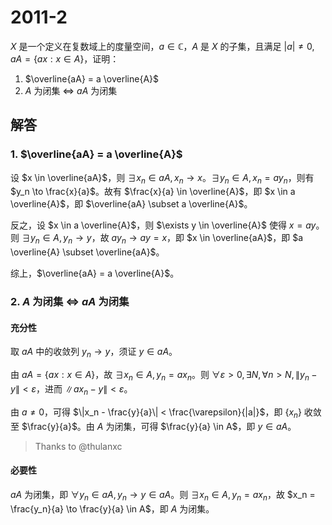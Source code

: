 # 2011-2

$X$ 是一个定义在复数域上的度量空间，$a \in \mathbb{C}$，$A$ 是 $X$ 的子集，且满足 $|a| \neq 0, aA = \{ax: x \in A\}$，证明：

1. $\overline{aA} = a \overline{A}$
2. $A$ 为闭集 $\iff$ $aA$ 为闭集

## 解答

### 1. $\overline{aA} = a \overline{A}$

设 $x \in \overline{aA}$，则 $\exists x_n \in aA, x_n \to x$。$\exists y_n \in A, x_n = a y_n$，则有 $y_n \to \frac{x}{a}$。故有 $\frac{x}{a} \in \overline{A}$，即 $x \in a \overline{A}$，即 $\overline{aA} \subset a \overline{A}$。

反之，设 $x \in a \overline{A}$，则 $\exists y \in \overline{A}$ 使得 $x = a y$。则 $\exists y_n \in A, y_n \to y$，故 $a y_n \to a y = x$，即 $x \in \overline{aA}$，即 $a \overline{A} \subset \overline{aA}$。

综上，$\overline{aA} = a \overline{A}$。

### 2. $A$ 为闭集 $\iff$ $aA$ 为闭集

#### 充分性

取 $aA$ 中的收敛列 $y_n \to y$，须证 $y \in aA$。

由 $aA = \{ax: x \in A\}$，故 $\exists x_n \in A, y_n = a x_n$。则 $\forall \varepsilon > 0, \exists N, \forall n > N, \|y_n - y\| < \varepsilon$，进而 $\|a x_n - y\| < \varepsilon$。

由 $a \neq 0$，可得 $\|x_n - \frac{y}{a}\| < \frac{\varepsilon}{|a|}$，即 $\{x_n\}$ 收敛至 $\frac{y}{a}$。由 $A$ 为闭集，可得 $\frac{y}{a} \in A$，即 $y \in aA$。

> Thanks to @thulanxc

#### 必要性

$aA$ 为闭集，即 $\forall y_n \in aA, y_n \to y \in aA$。则 $\exists x_n \in A, y_n = a x_n$，故 $x_n = \frac{y_n}{a} \to \frac{y}{a} \in A$，即 $A$ 为闭集。
